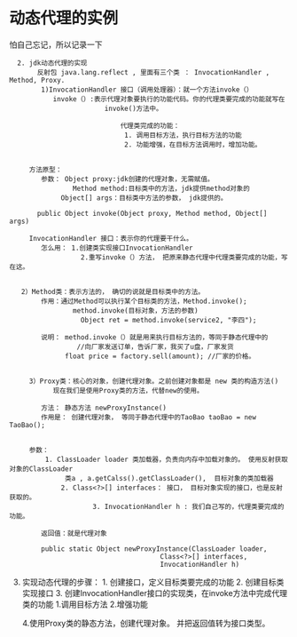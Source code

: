 # 动态代理的实例
怕自己忘记，所以记录一下

      2. jdk动态代理的实现
		   反射包 java.lang.reflect , 里面有三个类 ： InvocationHandler , Method, Proxy.
			1)InvocationHandler 接口（调用处理器）：就一个方法invoke（）
			   invoke（）:表示代理对象要执行的功能代码。你的代理类要完成的功能就写在
				            invoke()方法中。

								代理类完成的功能：
								 1. 调用目标方法，执行目标方法的功能
								 2. 功能增强，在目标方法调用时，增加功能。


         方法原型：
			参数： Object proxy:jdk创建的代理对象，无需赋值。
			        Method method:目标类中的方法，jdk提供method对象的
                 Object[] args：目标类中方法的参数， jdk提供的。

		   public Object invoke(Object proxy, Method method, Object[] args)

         InvocationHandler 接口：表示你的代理要干什么。
			怎么用： 1.创建类实现接口InvocationHandler
			          2.重写invoke（）方法， 把原来静态代理中代理类要完成的功能，写在这。

       
       2）Method类：表示方法的， 确切的说就是目标类中的方法。
		    作用：通过Method可以执行某个目标类的方法，Method.invoke();
			        method.invoke(目标对象，方法的参数)
					  Object ret = method.invoke(service2, "李四");

		    说明： method.invoke（）就是用来执行目标方法的，等同于静态代理中的
			         //向厂家发送订单，告诉厂家，我买了u盘，厂家发货
                  float price = factory.sell(amount); //厂家的价格。


		 3）Proxy类：核心的对象，创建代理对象。之前创建对象都是 new 类的构造方法()
		       现在我们是使用Proxy类的方法，代替new的使用。 

			方法： 静态方法 newProxyInstance() 
			作用是： 创建代理对象， 等同于静态代理中的TaoBao taoBao = new TaoBao();


         参数：
			 1. ClassLoader loader 类加载器，负责向内存中加载对象的。 使用反射获取对象的ClassLoader
			      类a , a.getCalss().getClassLoader(),  目标对象的类加载器
		         2. Class<?>[] interfaces： 接口， 目标对象实现的接口，也是反射获取的。
                         3. InvocationHandler h : 我们自己写的，代理类要完成的功能。 

			返回值：就是代理对象

			public static Object newProxyInstance(ClassLoader loader,
                                          Class<?>[] interfaces,
                                          InvocationHandler h)


									
  3. 实现动态代理的步骤：
    1. 创建接口，定义目标类要完成的功能
	 2. 创建目标类实现接口
	 3. 创建InvocationHandler接口的实现类，在invoke方法中完成代理类的功能
	     1.调用目标方法
		  2.增强功能

	 4.使用Proxy类的静态方法，创建代理对象。 并把返回值转为接口类型。

